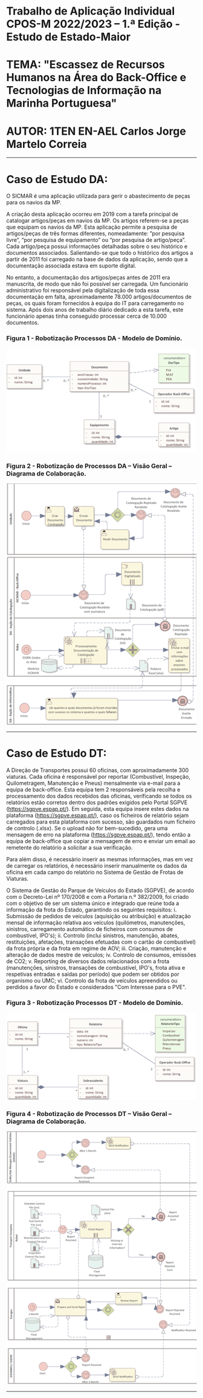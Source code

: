 # Trabalho de Aplicação Individual CPOS-M 2022/2023 – 1.ª Edição - Estudo de Estado-Maior
# TEMA: "Escassez de Recursos Humanos na Área do Back-Office e Tecnologias de Informação na Marinha Portuguesa"
# AUTOR: 1TEN EN-AEL Carlos Jorge Martelo Correia 
____________________________________________________________________________________
# Caso de Estudo DA: 

O SICMAR é uma aplicação utilizada para gerir o abastecimento de peças para os navios da MP. 

A criação desta aplicação ocorreu em 2019 com a tarefa principal de catalogar artigos/peças em navios da MP. Os artigos referem-se a peças que equipam os navios da MP. Esta aplicação permite a pesquisa de artigos/peças de três formas diferentes, nomeadamente: ”por pesquisa livre”, “por pesquisa de equipamento” ou “por pesquisa de artigo/peça”. Cada artigo/peça possui informações detalhadas sobre o seu histórico e documentos associados. Salientando-se que todo o histórico dos artigos a partir de 2011 foi carregado na base de dados da aplicação, sendo que a documentação associada estava em suporte digital. 

No entanto, a documentação dos artigos/peças antes de 2011 era manuscrita, de modo que não foi possível ser carregada. Um funcionário administrativo foi responsável pela digitalização de toda essa documentação em falta, aproximadamente 78.000 artigos/documentos de peças, os quais foram fornecidos à equipa do IT para carregamento no sistema. Após dois anos de trabalho diário dedicado a esta tarefa, este funcionário apenas tinha conseguido processar cerca de 10.000 documentos.

### Figura 1 - Robotização Processos DA - Modelo de Domínio. 
![](FIGURAS/DA_MODELO_DOMINIO.png)

### Figura 2 - Robotização de Processos DA – Visão Geral – Diagrama de Colaboração. 
![](FIGURAS/DA_DIAGRAMA_COLABORACAO.png)
____________________________________________________________________________________
# Caso de Estudo DT: 

A Direção de Transportes possui 60 oficinas, com aproximadamente 300 viaturas. Cada oficina é responsável por reportar (Combustível, Inspeção, Quilometragem, Manutenção e Pneus) mensalmente via e-mail para a equipa de back-office. Esta equipa tem 2 responsáveis pela recolha e processamento dos dados recebidos das oficinas, verificando se todos os relatórios estão corretos dentro dos padrões exigidos pelo Portal SGPVE (https://sgpve.espap.pt/). Em seguida, esta equipa insere estes dados na plataforma (https://sgpve.espap.pt/), caso os ficheiros de relatório sejam carregados para esta plataforma com sucesso, são guardados num ficheiro de controlo (.xlsx). Se o upload não for bem-sucedido, gera uma mensagem de erro na plataforma (https://sgpve.espap.pt/), tendo então a equipa de back-office que copiar a mensagem de erro e enviar um email ao remetente do relatório a solicitar a sua verificação. 

Para além disso, é necessário inserir as mesmas informações, mas em vez de carregar os relatórios, é necessário inserir manualmente os dados da oficina em cada campo do relatório no Sistema de Gestão de Frotas de Viaturas.

O Sistema de Gestão do Parque de Veículos do Estado (SGPVE), de acordo com o Decreto-Lei nº 170/2008 e com a Portaria n.º 382/2009, foi criado com o objetivo de ser um sistema único e integrado que reúne toda a informação da frota do Estado, garantindo os seguintes requisitos:
  i.	  Submissão de pedidos de veículos (aquisição ou atribuição) e atualização mensal de informação relativa aos veículos (quilómetros, manutenções,               sinistros, carregamento automático de ficheiros com consumos de combustível, IPO's);
  ii.	  Controlo (inclui sinistros, manutenção, abates, restituições, afetações, transações efetuadas com o cartão de combustível) da frota própria e da             frota em regime de AOV;
  iii.	Criação, manutenção e alteração de dados mestre de veículos;
  iv.	  Controlo de consumos, emissões de CO2;
  v.	  Reporting de diversos dados relacionados com a frota (manutenções, sinistros, transações de combustível, IPO's, frota ativa e respetivas entradas e           saídas por período) que podem ser obtidos por organismo ou UMC;
  vi.	  Controlo da frota de veículos apreendidos ou perdidos a favor do Estado e considerados "Com Interesse para o PVE".
  
  
### Figura 3 - Robotização Processos DT - Modelo de Domínio. 
![](FIGURAS/DT_MODELO_DOMINIO.png)

### Figura 4 - Robotização de Processos DT – Visão Geral – Diagrama de Colaboração. 
![](FIGURAS/DT_DIAGRAMA_COLABORACAO.png)
____________________________________________________________________________________
